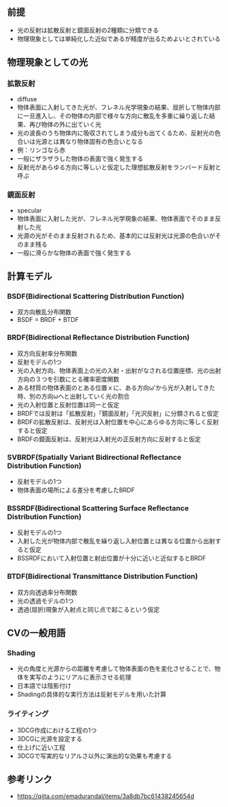 ## 前提
* 光の反射は拡散反射と鏡面反射の2種類に分類できる
* 物理現象としては単純化した近似であるが精度が出るためよいとされている

## 物理現象としての光

### 拡散反射
* diffuse
* 物体表面に入射してきた光が、フレネル光学現象の結果、屈折して物体内部に一旦進入し、その物体の内部で様々な方向に散乱を多重に繰り返した結果、再び物体の外に出ていく光
* 光の波長のうち物体内に吸収されてしまう成分も出てくるため、反射光の色合いは光源とは異なり物体固有の色合いとなる
* 例：リンゴなら赤
* 一般にザラザラした物体の表面で強く発生する
* 反射光があらゆる方向に等しいと仮定した理想拡散反射をランバード反射と呼ぶ

### 鏡面反射
* specular
* 物体表面に入射した光が、フレネル光学現象の結果、物体表面でそのまま反射した光
* 光源の光がそのまま反射されるため、基本的には反射光は光源の色合いがそのまま残る
* 一般に滑らかな物体の表面で強く発生する

## 計算モデル
### BSDF(Bidirectional Scattering Distribution Function)
* 双方向散乱分布関数
* BSDF = BRDF + BTDF

### BRDF(Bidirectional Reflectance Distribution Function)
* 双方向反射率分布関数
* 反射モデルの1つ
* 光の入射方向、物体表面上の光の入射・出射がなされる位置座標、光の出射方向の３つを引数にとる確率密度関数
* ある材質の物体表面のとある位置ｘに、ある方向ω'から光が入射してきた時、別の方向ωへと出射していく光の割合
* 光の入射位置と反射位置は同一と仮定
* BRDFでは反射は「拡散反射」「鏡面反射」「光沢反射」に分類されると仮定
* BRDFの拡散反射は、反射光は入射位置を中心にあらゆる方向に等しく反射すると仮定
* BRDFの鏡面反射は、反射光は入射光の正反射方向に反射すると仮定

### SVBRDF(Spatially Variant Bidirectional Reflectance Distribution Function)
* 反射モデルの1つ
* 物体表面の場所による差分を考慮したBRDF

### BSSRDF(Bidirectional Scattering Surface Reflectance Distribution Function)
* 反射モデルの1つ
* 入射した光が物体内部で散乱を繰り返し入射位置とは異なる位置から出射すると仮定
* BSSRDFにおいて入射位置と射出位置が十分に近いと近似するとBRDF

### BTDF(Bidirectional Transmittance Distribution Function)
* 双方向透過率分布関数
* 光の透過モデルの1つ
* 透過(屈折)現象が入射点と同じ点で起こるという仮定

## CVの一般用語

### Shading
* 光の角度と光源からの距離を考慮して物体表面の色を変化させることで、物体を実写のようにリアルに表示させる処理
* 日本語では陰影付け
* Shadingの具体的な実行方法は反射モデルを用いた計算

### ライティング
* 3DCG作成における工程の1つ
* 3DCGに光源を設定する
* 仕上げに近い工程
* 3DCGで写実的なリアルさ以外に演出的な効果も考慮する

## 参考リンク
* https://qiita.com/emadurandal/items/3a8db7bc61438245654d
